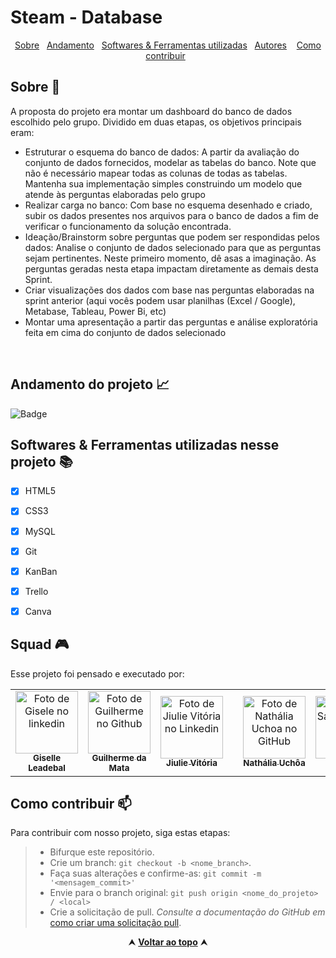 # Steam - Database

<div id="inicio" align=center>
  <a href="#sobre">Sobre</a>&nbsp;&nbsp;
  <a href="#andamento">Andamento</a>&nbsp;&nbsp;
  <a href="#linguagens">Softwares & Ferramentas utilizadas</a>&nbsp;&nbsp;
  <a href="#grupo">Autores</a> &nbsp;&nbsp;
     <a href="#contribuir">Como contribuir</a>&nbsp;&nbsp;
</div>

<h2 id="sobre">Sobre 🔎</h2>
  <p> A proposta do projeto era montar um dashboard do banco de dados escolhido pelo grupo. Dividido em duas etapas, os objetivos principais eram: </p>
  
 - Estruturar o esquema do banco de dados: A partir da avaliação do conjunto de dados fornecidos, modelar as tabelas do banco. Note que não é necessário mapear todas as colunas de todas as tabelas. Mantenha sua implementação simples construindo um modelo que atende às perguntas elaboradas pelo grupo
 - Realizar carga no banco: Com base no esquema desenhado e criado, subir os dados presentes nos arquivos para o banco de dados a fim de verificar o funcionamento da solução encontrada.
- Ideação/Brainstorm sobre perguntas que podem ser respondidas pelos dados: Analise o conjunto de dados selecionado para que as perguntas sejam pertinentes. Neste primeiro momento, dê asas a imaginação. As perguntas geradas nesta etapa impactam diretamente as demais desta Sprint.
- Criar visualizações dos dados com base nas perguntas elaboradas na sprint anterior (aqui vocês podem usar planilhas (Excel / Google), Metabase, Tableau, Power Bi, etc)
 - Montar uma apresentação a partir das perguntas e análise exploratória feita em cima do conjunto de dados selecionado


<br>

<h2 id="andamento">Andamento do projeto 📈</h2>

  ![Badge](https://img.shields.io/website?down_message=em%20andamento&label=STATUS&style=for-the-badge&up_message=conclu%C3%ADdo&url=https%3A%2F%2Fytallobruno.github.io%2FProjetoFinalModulo2%2F)

<h2 id="linguagens">Softwares & Ferramentas utilizadas nesse projeto 📚</h2>

  - [x] HTML5
  - [x] CSS3
  - [x] MySQL
  - [x] Git
  - [x] KanBan
  - [x] Trello
  - [x] Canva
 

<h2 id="grupo">Squad 🎮 </h2>

<p> Esse projeto foi pensado e executado por: </p>
<table>
  <tr>
    <td align="center">
      <a href="https://www.linkedin.com/in/giselle-leadebal-869528128/">
  <img src="https://media-exp1.licdn.com/dms/image/C4E03AQF8BlT0BPFLyw/profile-displayphoto-shrink_800_800/0/1645827866962?e=1661990400&v=beta&t=5KSktBZ53ycyADjtaEakaRzN3V0wsSOtn2iAsdGy-PQ" width="100px;" alt="Foto de Gisele no linkedin"/><br>
  <sub>
  <b> Giselle Leadebal </b>
  </sub>
      </a>
    </td>
    <td align="center">
      <a href="https://www.linkedin.com/in/guilherme-cordeiro-da-mata/">
  <img src="https://avatars.githubusercontent.com/u/102765157?v=4" width="100px;" alt="Foto de Guilherme no Github"/><br>
  <sub>
  <b> Guilherme da Mata </b>
  </sub>
      </a>
    </td>
    <td align="center">
      <a href="https://www.linkedin.com/in/jiulie-vitoria/">
        <img src="https://media-exp1.licdn.com/dms/image/C4E03AQGN5GiqUP7Eyw/profile-displayphoto-shrink_800_800/0/1648772959000?e=1661990400&v=beta&t=EvEn7FeR8MtT2N7fK_Z2ojCGbSuxjK3yYPjT-NVC22Q" width="100px;" alt="Foto de Jiulie Vitória no Linkedin"/><br>
        <sub>
          <b>Jiulie Vitória</b>
        </sub>
      </a>
    </td>
<td align="center">
<td align="center">
      <a href="https://www.linkedin.com/in/nuchoa/">
        <img src="https://avatars.githubusercontent.com/u/97313973?v=4" width="100px;" alt="Foto de Nathália Uchoa no GitHub"/><br>
        <sub>
          <b>Nathália Uchôa</b>
        </sub>
      </a>
    </td>
<td align="center">
      <a href="https://www.linkedin.com/in/saralirio/">
        <img src="https://avatars.githubusercontent.com/u/98292860?v=4" width="100px;" alt="Foto da Sara Lirio no Github"/><br>
        <sub>
          <b>Sara Lírio</b>
        </sub>
      </a>
    </td>
  </tr>
</table>

<h2 id="contribuir">Como contribuir 📫</h2>

Para contribuir com nosso projeto, siga estas etapas:
  >- Bifurque este repositório.
  >- Crie um branch: `git checkout -b <nome_branch>`.
  >- Faça suas alterações e confirme-as: `git commit -m '<mensagem_commit>'`
  >- Envie para o branch original: `git push origin <nome_do_projeto> / <local>`
  >- Crie a solicitação de pull.
*Consulte a documentação do GitHub em* [como criar uma solicitação pull](https://help.github.com/en/github/collaborating-with-issues-and-pull-requests/creating-a-pull-request).


<div align="center">
  &#11165;&nbsp;<a href="#inicio"><strong>Voltar ao topo</strong></a>&nbsp;&#11165;
</div>
